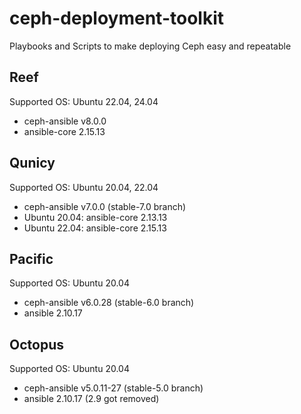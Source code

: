 # ceph-deployment-toolkit
Playbooks and Scripts to make deploying Ceph easy and repeatable

## Reef

Supported OS: Ubuntu 22.04, 24.04

* ceph-ansible v8.0.0
* ansible-core 2.15.13

## Qunicy

Supported OS: Ubuntu 20.04, 22.04

* ceph-ansible v7.0.0 (stable-7.0 branch)
* Ubuntu 20.04: ansible-core 2.13.13
* Ubuntu 22.04: ansible-core 2.15.13

## Pacific

Supported OS: Ubuntu 20.04

* ceph-ansible v6.0.28 (stable-6.0 branch)
* ansible 2.10.17

## Octopus

Supported OS: Ubuntu 20.04

* ceph-ansible v5.0.11-27 (stable-5.0 branch)
* ansible 2.10.17 (2.9 got removed)

